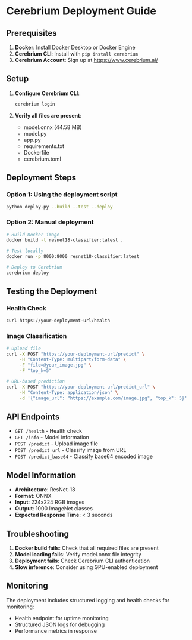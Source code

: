 # Cerebrium Deployment Guide

## Prerequisites

1. **Docker**: Install Docker Desktop or Docker Engine
2. **Cerebrium CLI**: Install with `pip install cerebrium`
3. **Cerebrium Account**: Sign up at https://www.cerebrium.ai/

## Setup

1. **Configure Cerebrium CLI**:
   ```bash
   cerebrium login
   ```

2. **Verify all files are present**:
   - model.onnx (44.58 MB)
   - model.py
   - app.py
   - requirements.txt
   - Dockerfile
   - cerebrium.toml

## Deployment Steps

### Option 1: Using the deployment script
```bash
python deploy.py --build --test --deploy
```

### Option 2: Manual deployment
```bash
# Build Docker image
docker build -t resnet18-classifier:latest .

# Test locally
docker run -p 8000:8000 resnet18-classifier:latest

# Deploy to Cerebrium
cerebrium deploy
```

## Testing the Deployment

### Health Check
```bash
curl https://your-deployment-url/health
```

### Image Classification
```bash
# Upload file
curl -X POST "https://your-deployment-url/predict" \
     -H "Content-Type: multipart/form-data" \
     -F "file=@your_image.jpg" \
     -F "top_k=5"

# URL-based prediction
curl -X POST "https://your-deployment-url/predict_url" \
     -H "Content-Type: application/json" \
     -d '{"image_url": "https://example.com/image.jpg", "top_k": 5}'
```

## API Endpoints

- `GET /health` - Health check
- `GET /info` - Model information
- `POST /predict` - Upload image file
- `POST /predict_url` - Classify image from URL
- `POST /predict_base64` - Classify base64 encoded image

## Model Information

- **Architecture**: ResNet-18
- **Format**: ONNX
- **Input**: 224x224 RGB images
- **Output**: 1000 ImageNet classes
- **Expected Response Time**: < 3 seconds

## Troubleshooting

1. **Docker build fails**: Check that all required files are present
2. **Model loading fails**: Verify model.onnx file integrity
3. **Deployment fails**: Check Cerebrium CLI authentication
4. **Slow inference**: Consider using GPU-enabled deployment

## Monitoring

The deployment includes structured logging and health checks for monitoring:
- Health endpoint for uptime monitoring
- Structured JSON logs for debugging
- Performance metrics in response
